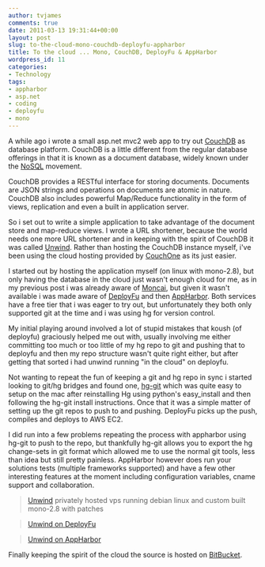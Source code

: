 ```yaml
---
author: tvjames
comments: true
date: 2011-03-13 19:31:44+00:00
layout: post
slug: to-the-cloud-mono-couchdb-deployfu-appharbor
title: To the cloud ... Mono, CouchDB, DeployFu & AppHarbor
wordpress_id: 11
categories:
- Technology
tags:
- appharbor
- asp.net
- coding
- deployfu
- mono
---
```


A while ago i wrote a small asp.net mvc2 web app to try out [CouchDB](http://couchdb.apache.org/) as database platform. CouchDB is a little different from the regular database offerings in that it is known as a document database, widely known under the [NoSQL](http://nosql-database.org/) movement.

CouchDB provides a RESTful interface for storing documents. Documents are JSON strings and operations on documents are atomic in nature. CouchDB also includes powerful Map/Reduce functionality in the form of views, replication and even a built in application server.

So i set out to write a simple application to take advantage of the document store and map-reduce views. I wrote a URL shortener, because the world needs one more URL shortener and in keeping with the spirit of CouchDB it was called [Unwind](http://srvd.in/). Rather than hosting the CouchDB instance myself, i've been using the cloud hosting provided by [CouchOne](http://www.couchone.com/) as its just easier.

I started out by hosting the application myself (on linux with mono-2.8), but only having the database in the cloud just wasn't enough cloud for me, as in my previous post i was already aware of [Moncai](http://moncai.com/), but given it wasn't available i was made aware of [DeployFu](http://www.deployfu.com/) and then [AppHarbor](http://appharbor.com/). Both services have a free tier that i was eager to try out, but unfortunately they both only supported git at the time and i was using hg for version control.

My initial playing around involved a lot of stupid mistakes that koush (of deployfu) graciously helped me out with, usually involving me either committing too much or too little of my hg repo to git and pushing that to deployfu and then my repo structure wasn't quite right either, but after getting that sorted i had unwind running "in the cloud" on deployfu.

Not wanting to repeat the fun of keeping a git and hg repo in sync i started looking to git/hg bridges and found one, [hg-git](http://hg-git.github.com/) which was quite easy to setup on the mac after reinstalling Hg using python's easy_install and then following the hg-git install instructions. Once that it was a simple matter of setting up the git repos to push to and pushing. DeployFu picks up the push, compiles and deploys to AWS EC2.

I did run into a few problems repeating the process with appharbor using hg-git to push to the repo, but thankfully hg-git allows you to export the hg change-sets in git format which allowed me to use the normal git tools, less than idea but still pretty painless. AppHarbor however does run your solutions tests (multiple frameworks supported) and have a few other interesting features at the moment including configuration variables, cname support and collaboration.

> [Unwind](http://srvd.in/) privately hosted vps running debian linux and custom built mono-2.8 with patches

> [Unwind on DeployFu](http://unwind.deployfu.com/)

> [Unwind on AppHarbor](http://unwind.apphb.com/)

Finally keeping the spirit of the cloud the source is hosted on [BitBucket](https://bitbucket.org/).


